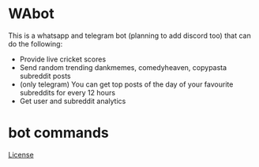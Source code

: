 # WAbot
This is a whatsapp and telegram bot (planning to add discord too) that can do the following:
* Provide live cricket scores
* Send random trending dankmemes, comedyheaven, copypasta subreddit posts
* (only telegram) You can get top posts of the day of your favourite subreddits for every 12 hours
* Get user and subreddit analytics

# bot commands

[License](https://github.com/8wgf3b/WAbot/blob/master/LICENSE)
 

